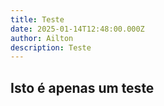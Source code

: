 ```yaml
---
title: Teste
date: 2025-01-14T12:48:00.000Z
author: Ailton
description: Teste
---
```

## Isto é apenas um teste
